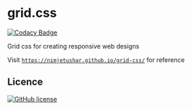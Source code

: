 # grid.css

[![Codacy Badge](https://api.codacy.com/project/badge/Grade/2a85c6fb030e4352a35243ec1d7eabcf)](https://www.codacy.com/app/nimjetushar/grid-css?utm_source=github.com&amp;utm_medium=referral&amp;utm_content=nimjetushar/grid-css&amp;utm_campaign=Badge_Grade)

Grid css for creating responsive web designs

Visit [`https://nimjetushar.github.io/grid-css/`](https://nimjetushar.github.io/grid-css/) for reference

## Licence

[![GitHub license](https://img.shields.io/github/license/nimjetushar/grid-css.svg)](https://github.com/nimjetushar/grid-css/blob/master/LICENSE)


